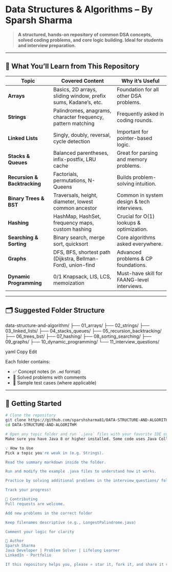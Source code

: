 # Data Structures & Algorithms – By Sparsh Sharma

> **A structured, hands-on repository of common DSA concepts, solved coding problems, and core logic building. Ideal for students and interview preparation.**

---

## 📘 What You’ll Learn from This Repository

| Topic                  | Covered Content                                                      | Why it’s Useful                                  |
|------------------------|-----------------------------------------------------------------------|--------------------------------------------------|
| **Arrays**             | Basics, 2D arrays, sliding window, prefix sums, Kadane’s, etc.       | Foundation for all other DSA problems.           |
| **Strings**            | Palindromes, anagrams, character frequency, pattern matching         | Frequently asked in coding rounds.               |
| **Linked Lists**       | Singly, doubly, reversal, cycle detection                            | Important for pointer-based logic.               |
| **Stacks & Queues**    | Balanced parentheses, infix-postfix, LRU cache                       | Great for parsing and memory problems.           |
| **Recursion & Backtracking** | Factorials, permutations, N-Queens                          | Builds problem-solving intuition.                |
| **Binary Trees & BST** | Traversals, height, diameter, lowest common ancestor                 | Common in system design & tech interviews.       |
| **Hashing**            | HashMap, HashSet, frequency maps, custom hashing                     | Crucial for O(1) lookups & optimization.         |
| **Searching & Sorting**| Binary search, merge sort, quicksort                                 | Core algorithms asked everywhere.                |
| **Graphs**             | DFS, BFS, shortest path (Dijkstra, Bellman-Ford), union-find         | Advanced problems & CP foundations.              |
| **Dynamic Programming**| 0/1 Knapsack, LIS, LCS, memoization                                  | Must-have skill for FAANG-level interviews.      |

---

## 🗂️ Suggested Folder Structure

data-structure-and-algorithm/
├── 01_arrays/
├── 02_strings/
├── 03_linked_lists/
├── 04_stacks_queues/
├── 05_recursion_backtracking/
├── 06_trees_bst/
├── 07_hashing/
├── 08_sorting_searching/
├── 09_graphs/
├── 10_dynamic_programming/
└── 11_interview_questions/

yaml
Copy
Edit

Each folder contains:
- ✅ Concept notes (in `.md` format)
- 🧠 Solved problems with comments
- 🧪 Sample test cases (where applicable)

---

## 🚀 Getting Started

```bash
# Clone the repository
git clone https://github.com/sparshsharma81/DATA-STRUCTURE-AND-ALGORITHM.git
cd DATA-STRUCTURE-AND-ALGORITHM

# Open any topic folder and run `.java` files with your favorite IDE or terminal
Make sure you have Java 8 or higher installed. Some code uses Java Collections and lambda expressions.

💡 How to Use
Pick a topic you're weak in (e.g. Strings).

Read the summary markdown inside the folder.

Run and modify the example .java files to understand how it works.

Practice by solving additional problems in the interview_questions/ folder.

Track your progress!

🤝 Contributing
Pull requests are welcome.

Add new problems in the correct folder

Keep filenames descriptive (e.g., LongestPalindrome.java)

Comment your logic for clarity

👋 Author
Sparsh Sharma
Java Developer | Problem Solver | Lifelong Learner
LinkedIn · Portfolio

If this repository helps you, please ⭐ star it, fork it, and share it with others!
